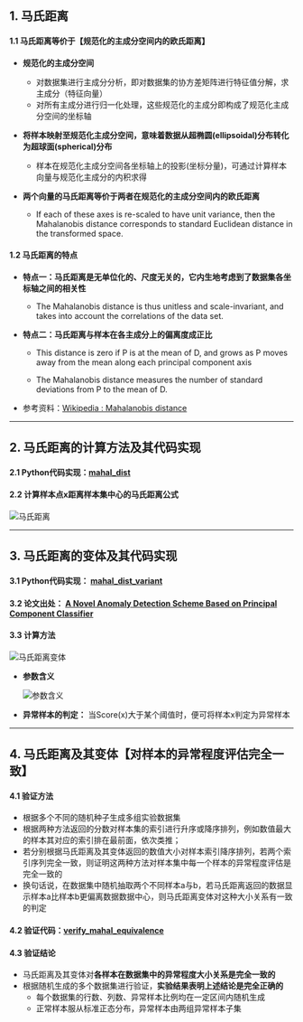 

## 1. 马氏距离

#### 1.1 马氏距离等价于【规范化的主成分空间内的欧氏距离】
  
- **规范化的主成分空间**
  - 对数据集进行主成分分析，即对数据集的协方差矩阵进行特征值分解，求主成分（特征向量）
  - 对所有主成分进行归一化处理，这些规范化的主成分即构成了规范化主成分空间的坐标轴

- **将样本映射至规范化主成分空间，意味着数据从超椭圆(ellipsoidal)分布转化为超球面(spherical)分布**
  - 样本在规范化主成分空间各坐标轴上的投影(坐标分量)，可通过计算样本向量与规范化主成分的内积求得

- **两个向量的马氏距离等价于两者在规范化的主成分空间内的欧氏距离** 
  - If each of these axes is re-scaled to have unit variance, then the Mahalanobis distance corresponds to standard Euclidean distance in the transformed space. 


#### 1.2 马氏距离的特点
- **特点一：马氏距离是无单位化的、尺度无关的，它内生地考虑到了数据集各坐标轴之间的相关性**
  - The Mahalanobis distance is thus unitless and scale-invariant, and takes into account the correlations of the data set.
 
- **特点二：马氏距离与样本在各主成分上的偏离度成正比**
   - This distance is zero if P is at the mean of D, and grows as P moves away from the mean along each principal component axis

   - The Mahalanobis distance measures the number of standard deviations from P to the mean of D. 

- 参考资料：[Wikipedia : Mahalanobis distance](https://en.wikipedia.org/wiki/Mahalanobis_distance) 

---

## 2. 马氏距离的计算方法及其代码实现
#### 2.1 Python代码实现：[mahal_dist](./mahal_dist.py) 

#### 2.2 计算样本点x距离样本集中心的马氏距离公式   
![马氏距离](./Pics/mahal_dist.jpg)

---

## 3. 马氏距离的变体及其代码实现   
#### 3.1 Python代码实现： [mahal_dist_variant](./mahal_dist_variant.py)

#### 3.2 论文出处： [A Novel Anomaly Detection Scheme Based on Principal Component Classifier](https://github.com/Albertsr/Anomaly-Detection/blob/master/UnSupervised-Based%20on%20PCA/Papers/A%20Novel%20Anomaly%20Detection%20Scheme%20Based%20on%20Principal%20Component%20Classifier.pdf) 

#### 3.3 计算方法

  ![马氏距离变体](./Pics/%E9%A9%AC%E6%B0%8F%E8%B7%9D%E7%A6%BB%E5%8F%98%E4%BD%93.jpg)

- **参数含义**

   ![参数含义](./Pics/%E5%8F%98%E4%BD%93%E5%8F%82%E6%95%B0%E5%90%AB%E4%B9%89.jpg)
   
- **异常样本的判定：** 当Score(x)大于某个阈值时，便可将样本x判定为异常样本

---

## 4. 马氏距离及其变体【对样本的异常程度评估完全一致】

#### 4.1 验证方法
- 根据多个不同的随机种子生成多组实验数据集
- 根据两种方法返回的分数对样本集的索引进行升序或降序排列，例如数值最大的样本其对应的索引排在最前面，依次类推；
- 若分别根据马氏距离及其变体返回的数值大小对样本索引降序排列，若两个索引序列完全一致，则证明这两种方法对样本集中每一个样本的异常程度评估是完全一致的
- 换句话说，在数据集中随机抽取两个不同样本a与b，若马氏距离返回的数据显示样本a比样本b更偏离数据数据中心，则马氏距离变体对这种大小关系有一致的判定

#### 4.2 验证代码：[verify_mahal_equivalence](./verify_mahal_equivalence.py)

#### 4.3 验证结论
- 马氏距离及其变体对**各样本在数据集中的异常程度大小关系是完全一致的**
- 根据随机生成的多个数据集进行验证，**实验结果表明上述结论是完全正确的**
  - 每个数据集的行数、列数、异常样本比例均在一定区间内随机生成
  - 正常样本服从标准正态分布，异常样本由两组异常样本子集